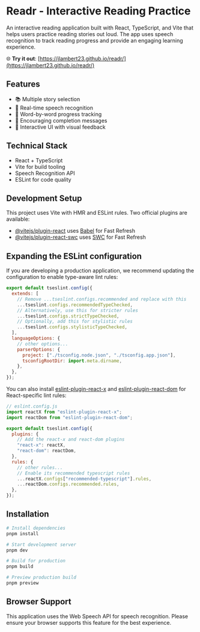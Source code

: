 # Readr - Interactive Reading Practice

An interactive reading application built with React, TypeScript, and Vite that helps users practice reading stories out loud. The app uses speech recognition to track reading progress and provide an engaging learning experience.

🌐 **Try it out**: [https://jlambert23.github.io/readr/](https://jlambert23.github.io/readr/)

## Features

- 📚 Multiple story selection
- 🎤 Real-time speech recognition
- 📝 Word-by-word progress tracking
- 🌟 Encouraging completion messages
- 🎯 Interactive UI with visual feedback

## Technical Stack

- React + TypeScript
- Vite for build tooling
- Speech Recognition API
- ESLint for code quality

## Development Setup

This project uses Vite with HMR and ESLint rules. Two official plugins are available:

- [@vitejs/plugin-react](https://github.com/vitejs/vite-plugin-react/blob/main/packages/plugin-react/README.md) uses [Babel](https://babeljs.io/) for Fast Refresh
- [@vitejs/plugin-react-swc](https://github.com/vitejs/vite-plugin-react-swc) uses [SWC](https://swc.rs/) for Fast Refresh

## Expanding the ESLint configuration

If you are developing a production application, we recommend updating the configuration to enable type-aware lint rules:

```js
export default tseslint.config({
  extends: [
    // Remove ...tseslint.configs.recommended and replace with this
    ...tseslint.configs.recommendedTypeChecked,
    // Alternatively, use this for stricter rules
    ...tseslint.configs.strictTypeChecked,
    // Optionally, add this for stylistic rules
    ...tseslint.configs.stylisticTypeChecked,
  ],
  languageOptions: {
    // other options...
    parserOptions: {
      project: ["./tsconfig.node.json", "./tsconfig.app.json"],
      tsconfigRootDir: import.meta.dirname,
    },
  },
});
```

You can also install [eslint-plugin-react-x](https://github.com/Rel1cx/eslint-react/tree/main/packages/plugins/eslint-plugin-react-x) and [eslint-plugin-react-dom](https://github.com/Rel1cx/eslint-react/tree/main/packages/plugins/eslint-plugin-react-dom) for React-specific lint rules:

```js
// eslint.config.js
import reactX from "eslint-plugin-react-x";
import reactDom from "eslint-plugin-react-dom";

export default tseslint.config({
  plugins: {
    // Add the react-x and react-dom plugins
    "react-x": reactX,
    "react-dom": reactDom,
  },
  rules: {
    // other rules...
    // Enable its recommended typescript rules
    ...reactX.configs["recommended-typescript"].rules,
    ...reactDom.configs.recommended.rules,
  },
});
```

## Installation

```bash
# Install dependencies
pnpm install

# Start development server
pnpm dev

# Build for production
pnpm build

# Preview production build
pnpm preview
```

## Browser Support

This application uses the Web Speech API for speech recognition. Please ensure your browser supports this feature for the best experience.
